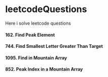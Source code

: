 # leetcodeQuestions
Here i solve leetcode questions
#### 162. Find Peak Element
#### 744. Find Smallest Letter Greater Than Target
#### 1095. Find in Mountain Array
#### 852. Peak Index in a Mountain Array
